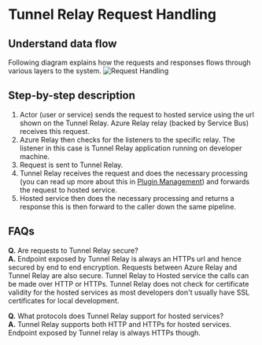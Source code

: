 # Tunnel Relay Request Handling

## Understand data flow
Following diagram explains how the requests and responses flows through various layers to the system.
![Request Handling](TunnelRelayWorking.png "Tunnel Relay Request handling.")

## Step-by-step description
1. Actor (user or service) sends the request to hosted service using the url shown on the Tunnel Relay. Azure Relay relay (backed by Service Bus) receives this request.
2. Azure Relay then checks for the listeners to the specific relay. The listener in this case is Tunnel Relay application running on developer machine.
3. Request is sent to Tunnel Relay.
4. Tunnel Relay receives the request and does the necessary processing (you can read up more about this in [Plugin Management](PluginManagement.md)) and forwards the request to hosted service.
5. Hosted service then does the necessary processing and returns a response this is then forward to the caller down the same pipeline.

## FAQs
**Q.** Are requests to Tunnel Relay secure? </br>
**A.** Endpoint exposed by Tunnel Relay is always an HTTPs url and hence secured by end to end encryption. Requests between Azure Relay and Tunnel Relay are also secure. Tunnel Relay to Hosted service the calls can be made over HTTP or HTTPs. Tunnel Relay does not check for certificate validity for the hosted services as most developers don't usually have SSL certificates for local development.

**Q.** What protocols does Tunnel Relay support for hosted services? </br>
**A.** Tunnel Relay supports both HTTP and HTTPs for hosted services. Endpoint exposed by Tunnel relay is always HTTPs though. 
